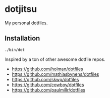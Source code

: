 # dotjitsu

My personal dotfiles.

## Installation
```sh
./bin/dot
```


Inspired by a ton of other awesome dotfile repos.
- https://github.com/holman/dotfiles
- https://github.com/mathiasbynens/dotfiles
- https://github.com/skwp/dotfiles
- https://github.com/cowboy/dotfiles
- https://github.com/paulmillr/dotfiles
